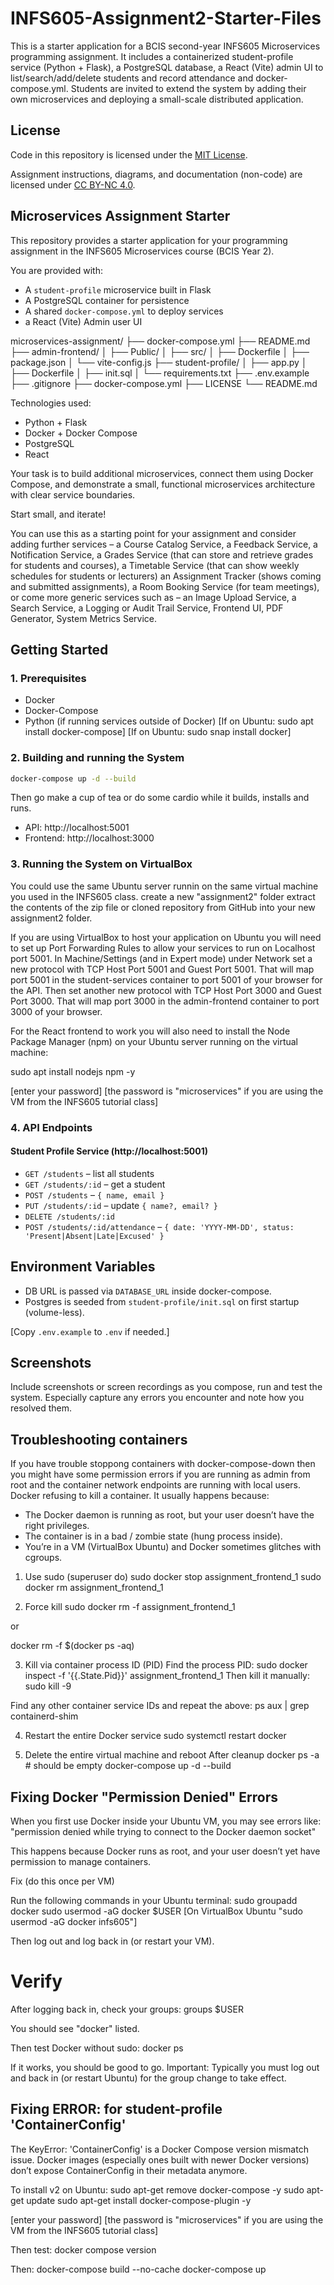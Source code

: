 # INFS605-Assignment2-Starter-Files
This is a starter application for a BCIS second-year INFS605 Microservices programming assignment. It includes a containerized student-profile service (Python + Flask), a PostgreSQL database, a React (Vite) admin UI to list/search/add/delete students and record attendance and docker-compose.yml. Students are invited to extend the system by adding their own microservices and deploying a small-scale distributed application.

## License

Code in this repository is licensed under the [MIT License](LICENSE).

Assignment instructions, diagrams, and documentation (non-code) are licensed under [CC BY-NC 4.0](https://creativecommons.org/licenses/by-nc/4.0/).

## Microservices Assignment Starter

This repository provides a starter  application for your programming assignment in the INFS605 Microservices course (BCIS Year 2).

You are provided with:
- A `student-profile` microservice built in Flask
- A PostgreSQL container for persistence
- A shared `docker-compose.yml` to deploy services
- a React (Vite) Admin user UI

microservices-assignment/
├── docker-compose.yml
├── README.md
├── admin-frontend/
│   ├── Public/
│   ├── src/
│   ├── Dockerfile
│   ├── package.json
│   └── vite-config.js
├── student-profile/
│   ├── app.py
│   ├── Dockerfile
│   ├── init.sql
│   └── requirements.txt
├── .env.example
├── .gitignore
├── docker-compose.yml
├── LICENSE
└── README.md

Technologies used:
- Python + Flask
- Docker + Docker Compose
- PostgreSQL
- React

Your task is to build additional microservices, connect them using Docker Compose, and demonstrate a small, functional microservices architecture with clear service boundaries.

Start small, and iterate!

You can use this as a starting point for your assignment and consider adding further services – a Course Catalog Service, a Feedback Service, a Notification Service, a Grades Service (that can store and retrieve grades for students and courses), a Timetable Service (that can show weekly schedules for students or lecturers) an Assignment Tracker (shows coming and submitted assignments), a Room Booking Service (for team meetings), or come more generic services such as – an Image Upload Service, a Search Service, a Logging or Audit Trail Service, Frontend UI, PDF Generator, System Metrics Service.

## Getting Started

### 1. Prerequisites
- Docker
- Docker-Compose 
- Python (if running services outside of Docker)
[If on Ubuntu: sudo apt install docker-compose]
[If on Ubuntu: sudo snap install docker]

### 2. Building and running the System
```bash
docker-compose up -d --build
```

Then go make a cup of tea or do some cardio while it builds, installs and runs. 

- API: http://localhost:5001
- Frontend: http://localhost:3000

### 3. Running the System on VirtualBox

You could use the same Ubuntu server runnin on the same virtual machine you used in the INFS605 class. create a new "assignment2" folder extract the contents of the zip file or cloned repository from GitHub into your new assignment2 folder. 

If you are using VirtualBox to host your application on Ubuntu you will need to set up Port Forwarding Rules to allow your services to run on Localhost port 5001. In Machine/Settings (and in Expert mode) under Network set a new protocol with TCP Host Port 5001 and Guest Port 5001. That will map port 5001 in the student-services container to port 5001 of your browser for the API. Then set another new protocol with TCP Host Port 3000 and Guest Port 3000. That will map port 3000 in the admin-frontend container to port 3000 of your browser. 

For the React frontend to work you will also need to install the Node Package Manager (npm) on your Ubuntu server running on the virtual machine:

sudo apt install nodejs npm -y

[enter your password]
[the password is "microservices" if you are using the VM from the INFS605 tutorial class]

### 4. API Endpoints

#### Student Profile Service (http://localhost:5001)
- `GET /students` – list all students
- `GET /students/:id` – get a student
- `POST /students` – `{ name, email }`
- `PUT /students/:id` – update `{ name?, email? }`
- `DELETE /students/:id`
- `POST /students/:id/attendance` – `{ date: 'YYYY-MM-DD', status: 'Present|Absent|Late|Excused' }`

## Environment Variables

- DB URL is passed via `DATABASE_URL` inside docker-compose.
- Postgres is seeded from `student-profile/init.sql` on first startup (volume-less).

[Copy `.env.example` to `.env` if needed.]

## Screenshots

Include screenshots or screen recordings as you compose, run and test the system. Especially capture any errors you encounter and note how you resolved them.

## Troubleshooting containers

If you have trouble stoppong containers with docker-compose-down then you might have some permission errors if you are running as admin from root and the container network endpoints are running with local users.
Docker refusing to kill a container. It usually happens because:
- The Docker daemon is running as root, but your user doesn’t have the right privileges.
- The container is in a bad / zombie state (hung process inside).
- You’re in a VM (VirtualBox Ubuntu) and Docker sometimes glitches with cgroups. 

1. Use sudo (superuser do)
sudo docker stop assignment_frontend_1
sudo docker rm assignment_frontend_1

2. Force kill
sudo docker rm -f assignment_frontend_1

or

docker rm -f $(docker ps -aq)

3. Kill via container process ID (PID)
Find the process PID: 
sudo docker inspect -f '{{.State.Pid}}' assignment_frontend_1
Then kill it manually:
sudo kill -9 <pid>

Find any other container service IDs and repeat the above:
ps aux | grep containerd-shim

4. Restart the entire Docker service
sudo systemctl restart docker

5. Delete the entire virtual machine and reboot
After cleanup 
docker ps -a   # should be empty
docker-compose up -d --build

## Fixing Docker "Permission Denied" Errors
When you first use Docker inside your Ubuntu VM, you may see errors like:
"permission denied while trying to connect to the Docker daemon socket" 

This happens because Docker runs as root, and your user doesn’t yet have permission to manage containers.

Fix (do this once per VM)

Run the following commands in your Ubuntu terminal:
sudo groupadd docker
sudo usermod -aG docker $USER 
[On VirtualBox Ubuntu "sudo usermod -aG docker infs605"]

Then log out and log back in (or restart your VM).

# Verify
After logging back in, check your groups:
groups $USER

You should see "docker" listed.

Then test Docker without sudo:
docker ps

If it works, you should be good to go.
Important: Typically you must log out and back in (or restart Ubuntu) for the group change to take effect.

## Fixing ERROR: for student-profile 'ContainerConfig'
The KeyError: 'ContainerConfig' is a Docker Compose version mismatch issue.
Docker images (especially ones built with newer Docker versions) don’t expose ContainerConfig in their metadata anymore.

To install v2 on Ubuntu:
sudo apt-get remove docker-compose -y
sudo apt-get update
sudo apt-get install docker-compose-plugin -y

[enter your password]
[the password is "microservices" if you are using the VM from the INFS605 tutorial class]

Then test:
docker compose version

Then:
docker-compose build --no-cache
docker-compose up
